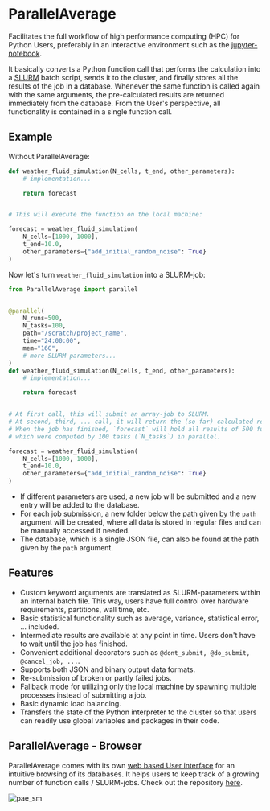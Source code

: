 ParallelAverage
===============

Facilitates the full workflow of high performance computing (HPC) for Python Users, preferably in an interactive environment such as the [jupyter-notebook](https://jupyter.org/).

It basically converts a Python function call that performs the calculation into a [SLURM](https://slurm.schedmd.com/) batch script, sends it to the cluster, and finally stores all the results of the job in a database.
Whenever the same function is called again with the same arguments, the pre-calculated results are returned immediately from the database.
From the User's perspective, all functionality is contained in a single function call.

Example
-------

Without ParallelAverage:


```python
def weather_fluid_simulation(N_cells, t_end, other_parameters):
    # implementation...

    return forecast


# This will execute the function on the local machine:

forecast = weather_fluid_simulation(
    N_cells=[1000, 1000],
    t_end=10.0,
    other_parameters={"add_initial_random_noise": True}
)
```

Now let's turn `weather_fluid_simulation` into a SLURM-job:

```python
from ParallelAverage import parallel


@parallel(
    N_runs=500,
    N_tasks=100,
    path="/scratch/project_name",
    time="24:00:00",
    mem="16G",
    # more SLURM parameters...
)
def weather_fluid_simulation(N_cells, t_end, other_parameters):
    # implementation...

    return forecast


# At first call, this will submit an array-job to SLURM.
# At second, third, ... call, it will return the (so far) calculated result.
# When the job has finished, `forecast` will hold all results of 500 function calls (`N_runs`),
# which were computed by 100 tasks (`N_tasks`) in parallel.

forecast = weather_fluid_simulation(
    N_cells=[1000, 1000],
    t_end=10.0,
    other_parameters={"add_initial_random_noise": True}
)
```

- If different parameters are used, a new job will be submitted and a new entry will be added to the database. 
- For each job submission, a new folder below the path given by the `path` argument will be created, where all data is stored in regular files and can be manually accessed if needed.
- The database, which is a single JSON file, can also be found at the path given by the `path` argument.

Features
--------

- Custom keyword arguments are translated as SLURM-parameters within an internal batch file. This way, users have full control over hardware requirements, partitions, wall time, etc.
- Basic statistical functionality such as average, variance, statistical error, ... included.
- Intermediate results are available at any point in time. Users don't have to wait until the job has finished.
- Convenient additional decorators such as `@dont_submit, @do_submit, @cancel_job, ...`.
- Supports both JSON and binary output data formats.
- Re-submission of broken or partly failed jobs.
- Fallback mode for utilizing only the local machine by spawning multiple processes instead of submitting a job.
- Basic dynamic load balancing.
- Transfers the state of the Python interpreter to the cluster so that users can readily use global variables and packages in their code.

ParallelAverage - Browser
-------------------------

ParallelAverage comes with its own [web based User interface](https://heikoburau.github.io/ParallelAverage-browser) for an intuitive browsing of its databases. It helps users to keep track of a growing number of function calls / SLURM-jobs.
Check out the repository [here](https://github.com/heikoburau/ParallelAverage-browser).

![pae_sm](https://user-images.githubusercontent.com/5159590/146452679-5cc9b054-3767-483e-bca2-83eadf958bbb.png)




